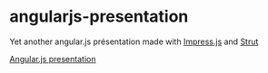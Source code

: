 angularjs-presentation
======================

Yet another angular.js présentation made with [Impress.js](https://github.com/bartaz/impress.js) and [Strut](https://github.com/tantaman/Strut)

[Angular.js presentation](http://stephaneleroy.github.io/angularjs-presentation/angularjs-presentation.html)

